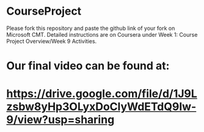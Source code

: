 # CourseProject

Please fork this repository and paste the github link of your fork on Microsoft CMT. Detailed instructions are on Coursera under Week 1: Course Project Overview/Week 9 Activities.

# Our final video can be found at:
# https://drive.google.com/file/d/1J9Lzsbw8yHp3OLyxDoClyWdETdQ9Iw-9/view?usp=sharing
